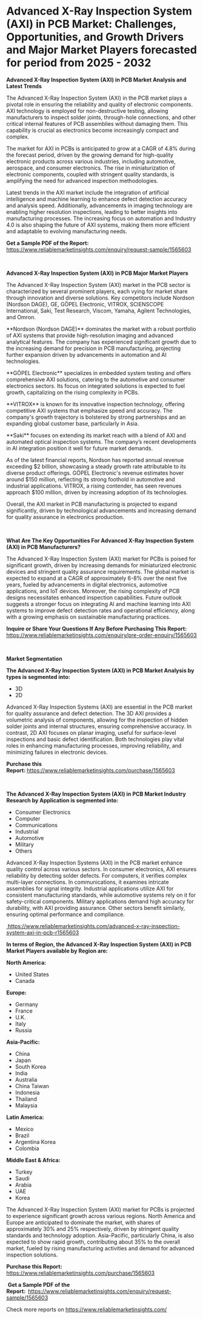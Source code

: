 <p><h1>Advanced X-Ray Inspection System (AXI) in PCB Market: Challenges, Opportunities, and Growth Drivers and Major Market Players forecasted for period from 2025 - 2032</h1></p><p><strong>Advanced X-Ray Inspection System (AXI) in PCB Market Analysis and Latest Trends</strong></p>
<p><p>The Advanced X-Ray Inspection System (AXI) in the PCB market plays a pivotal role in ensuring the reliability and quality of electronic components. AXI technology is employed for non-destructive testing, allowing manufacturers to inspect solder joints, through-hole connections, and other critical internal features of PCB assemblies without damaging them. This capability is crucial as electronics become increasingly compact and complex.</p><p>The market for AXI in PCBs is anticipated to grow at a CAGR of 4.8% during the forecast period, driven by the growing demand for high-quality electronic products across various industries, including automotive, aerospace, and consumer electronics. The rise in miniaturization of electronic components, coupled with stringent quality standards, is amplifying the need for advanced inspection methodologies.</p><p>Latest trends in the AXI market include the integration of artificial intelligence and machine learning to enhance defect detection accuracy and analysis speed. Additionally, advancements in imaging technology are enabling higher resolution inspections, leading to better insights into manufacturing processes. The increasing focus on automation and Industry 4.0 is also shaping the future of AXI systems, making them more efficient and adaptable to evolving manufacturing needs.</p></p>
<p><strong>Get a Sample PDF of the Report:&nbsp;</strong> <a href="https://www.reliablemarketinsights.com/enquiry/request-sample/1565603?utm_campaign=2187&utm_medium=2&utm_source=Github&utm_content=ia&utm_term=25022025&utm_id=advanced-x-ray-inspection-system-axi-in-pcb">https://www.reliablemarketinsights.com/enquiry/request-sample/1565603</a></p>
<p>&nbsp;</p>
<p><strong>Advanced X-Ray Inspection System (AXI) in PCB Major Market Players</strong></p>
<p><p>The Advanced X-Ray Inspection System (AXI) market in the PCB sector is characterized by several prominent players, each vying for market share through innovation and diverse solutions. Key competitors include Nordson (Nordson DAGE), GE, GÖPEL Electronic, VITROX, SCIENSCOPE International, Saki, Test Research, Viscom, Yamaha, Agilent Technologies, and Omron.</p><p>**Nordson (Nordson DAGE)** dominates the market with a robust portfolio of AXI systems that provide high-resolution imaging and advanced analytical features. The company has experienced significant growth due to the increasing demand for precision in PCB manufacturing, projecting further expansion driven by advancements in automation and AI technologies.</p><p>**GÖPEL Electronic** specializes in embedded system testing and offers comprehensive AXI solutions, catering to the automotive and consumer electronics sectors. Its focus on integrated solutions is expected to fuel growth, capitalizing on the rising complexity in PCBs.</p><p>**VITROX** is known for its innovative inspection technology, offering competitive AXI systems that emphasize speed and accuracy. The company's growth trajectory is bolstered by strong partnerships and an expanding global customer base, particularly in Asia.</p><p>**Saki** focuses on extending its market reach with a blend of AXI and automated optical inspection systems. The company’s recent developments in AI integration position it well for future market demands.</p><p>As of the latest financial reports, Nordson has reported annual revenue exceeding $2 billion, showcasing a steady growth rate attributable to its diverse product offerings. GÖPEL Electronic's revenue estimates hover around $150 million, reflecting its strong foothold in automotive and industrial applications. VITROX, a rising contender, has seen revenues approach $100 million, driven by increasing adoption of its technologies.</p><p>Overall, the AXI market in PCB manufacturing is projected to expand significantly, driven by technological advancements and increasing demand for quality assurance in electronics production.</p></p>
<p>&nbsp;</p>
<p><strong>What Are The Key Opportunities For Advanced X-Ray Inspection System (AXI) in PCB Manufacturers?</strong></p>
<p><p>The Advanced X-Ray Inspection System (AXI) market for PCBs is poised for significant growth, driven by increasing demands for miniaturized electronic devices and stringent quality assurance requirements. The global market is expected to expand at a CAGR of approximately 6-8% over the next five years, fueled by advancements in digital electronics, automotive applications, and IoT devices. Moreover, the rising complexity of PCB designs necessitates enhanced inspection capabilities. Future outlook suggests a stronger focus on integrating AI and machine learning into AXI systems to improve defect detection rates and operational efficiency, along with a growing emphasis on sustainable manufacturing practices.</p></p>
<p><strong>Inquire or Share Your Questions If Any Before Purchasing This Report:</strong> <a href="https://www.reliablemarketinsights.com/enquiry/pre-order-enquiry/1565603?utm_campaign=2187&utm_medium=2&utm_source=Github&utm_content=ia&utm_term=25022025&utm_id=advanced-x-ray-inspection-system-axi-in-pcb">https://www.reliablemarketinsights.com/enquiry/pre-order-enquiry/1565603</a></p>
<p>&nbsp;</p>
<p><strong>Market Segmentation</strong></p>
<p><strong>The Advanced X-Ray Inspection System (AXI) in PCB Market Analysis by types is segmented into:</strong></p>
<p><ul><li>3D</li><li>2D</li></ul></p>
<p><p>Advanced X-Ray Inspection Systems (AXI) are essential in the PCB market for quality assurance and defect detection. The 3D AXI provides a volumetric analysis of components, allowing for the inspection of hidden solder joints and internal structures, ensuring comprehensive accuracy. In contrast, 2D AXI focuses on planar imaging, useful for surface-level inspections and basic defect identification. Both technologies play vital roles in enhancing manufacturing processes, improving reliability, and minimizing failures in electronic devices.</p></p>
<p><strong>Purchase this Report:&nbsp;</strong><a href="https://www.reliablemarketinsights.com/purchase/1565603?utm_campaign=2187&utm_medium=2&utm_source=Github&utm_content=ia&utm_term=25022025&utm_id=advanced-x-ray-inspection-system-axi-in-pcb">https://www.reliablemarketinsights.com/purchase/1565603</a></p>
<p>&nbsp;</p>
<p><strong>The Advanced X-Ray Inspection System (AXI) in PCB Market Industry Research by Application is segmented into:</strong></p>
<p><ul><li>Consumer Electronics</li><li>Computer</li><li>Communications</li><li>Industrial</li><li>Automotive</li><li>Military</li><li>Others</li></ul></p>
<p><p>Advanced X-Ray Inspection Systems (AXI) in the PCB market enhance quality control across various sectors. In consumer electronics, AXI ensures reliability by detecting solder defects. For computers, it verifies complex multi-layer connections. In communications, it examines intricate assemblies for signal integrity. Industrial applications utilize AXI for consistent manufacturing standards, while automotive systems rely on it for safety-critical components. Military applications demand high accuracy for durability, with AXI providing assurance. Other sectors benefit similarly, ensuring optimal performance and compliance.</p></p>
<p><a href="https://www.reliablemarketinsights.com/advanced-x-ray-inspection-system-axi-in-pcb-r1565603?utm_campaign=2187&utm_medium=2&utm_source=Github&utm_content=ia&utm_term=25022025&utm_id=advanced-x-ray-inspection-system-axi-in-pcb">&nbsp;https://www.reliablemarketinsights.com/advanced-x-ray-inspection-system-axi-in-pcb-r1565603</a></p>
<p><strong>In terms of Region, the Advanced X-Ray Inspection System (AXI) in PCB Market Players available by Region are:</strong></p>
<p>
    <p> <strong> North America: </strong>
        <ul>
            <li>United States</li>
            <li>Canada</li>
        </ul>
        </p> 
    <p> <strong> Europe: </strong>
        <ul>
            <li>Germany</li>
            <li>France</li>
            <li>U.K.</li>
            <li>Italy</li>
            <li>Russia</li>
        </ul>
        </p> 
    <p> <strong> Asia-Pacific: </strong>
        <ul>
            <li>China</li>
            <li>Japan</li>
            <li>South Korea</li>
            <li>India</li>
            <li>Australia</li>
            <li>China Taiwan</li>
            <li>Indonesia</li>
            <li>Thailand</li>
            <li>Malaysia</li>
        </ul>
        </p> 
    <p> <strong> Latin America: </strong>
        <ul>
            <li>Mexico</li>
            <li>Brazil</li>
            <li>Argentina Korea</li>
            <li>Colombia</li>
        </ul>
        </p> 
    <p> <strong> Middle East & Africa: </strong>
        <ul>
            <li>Turkey</li>
            <li>Saudi</li>
            <li>Arabia</li>
            <li>UAE</li>
            <li>Korea</li>
        </ul>
    </p>
    </p>
<p><p>The Advanced X-Ray Inspection System (AXI) market for PCBs is projected to experience significant growth across various regions. North America and Europe are anticipated to dominate the market, with shares of approximately 30% and 25% respectively, driven by stringent quality standards and technology adoption. Asia-Pacific, particularly China, is also expected to show rapid growth, contributing about 35% to the overall market, fueled by rising manufacturing activities and demand for advanced inspection solutions.</p></p>
<p><strong>Purchase this Report: </strong><a href="https://www.reliablemarketinsights.com/purchase/1565603?utm_campaign=2187&utm_medium=2&utm_source=Github&utm_content=ia&utm_term=25022025&utm_id=advanced-x-ray-inspection-system-axi-in-pcb">https://www.reliablemarketinsights.com/purchase/1565603</a></p>
<p>&nbsp;<strong>Get a Sample PDF of the Report:&nbsp;&nbsp;</strong><a href="https://www.reliablemarketinsights.com/enquiry/request-sample/1565603?utm_campaign=2187&utm_medium=2&utm_source=Github&utm_content=ia&utm_term=25022025&utm_id=advanced-x-ray-inspection-system-axi-in-pcb">https://www.reliablemarketinsights.com/enquiry/request-sample/1565603</a></p>
<p><strong></strong></p>
<p>Check more reports on <a href="https://www.reliablemarketinsights.com/?utm_campaign=2187&utm_medium=2&utm_source=Github&utm_content=ia&utm_term=25022025&utm_id=advanced-x-ray-inspection-system-axi-in-pcb">https://www.reliablemarketinsights.com/</a></p>